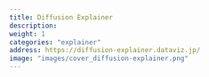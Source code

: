 ```yaml
---
title: Diffusion Explainer
description: 
weight: 1
categories: "explainer"
address: https://diffusion-explainer.dataviz.jp/
image: "images/cover_diffusion-explainer.png"
---
```


